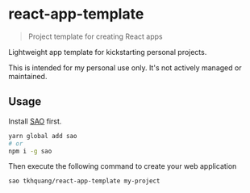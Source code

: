 # react-app-template
> Project template for creating React apps

Lightweight app template for kickstarting personal projects.

This is intended for my personal use only. It's not actively managed or maintained.

## Usage

Install [SAO](https://github.com/egoist/sao) first.

```sh
yarn global add sao
# or
npm i -g sao
```

Then execute the following command to create your web application

```sh
sao tkhquang/react-app-template my-project
```
